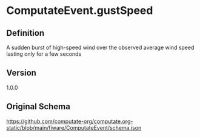 # ComputateEvent.gustSpeed

## Definition
A sudden burst of high-speed wind over the observed average wind speed lasting only for a few seconds

## Version
1.0.0

## Original Schema
https://github.com/computate-org/computate.org-static/blob/main/fiware/ComputateEvent/schema.json
